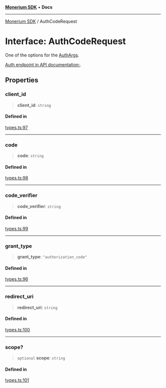 [**Monerium SDK**](../README.md) • **Docs**

***

[Monerium SDK](../README.md) / AuthCodeRequest

# Interface: AuthCodeRequest

One of the options for the [AuthArgs](../type-aliases/AuthArgs.md).

[Auth endpoint in API documentation:](https://monerium.dev/api-docs#operation/auth).

## Properties

### client\_id

> **client\_id**: `string`

#### Defined in

[types.ts:97](https://github.com/monerium/js-monorepo/blob/62e0077f6672014c8c720b1b4b4f6d6fcc529502/packages/sdk/src/types.ts#L97)

***

### code

> **code**: `string`

#### Defined in

[types.ts:98](https://github.com/monerium/js-monorepo/blob/62e0077f6672014c8c720b1b4b4f6d6fcc529502/packages/sdk/src/types.ts#L98)

***

### code\_verifier

> **code\_verifier**: `string`

#### Defined in

[types.ts:99](https://github.com/monerium/js-monorepo/blob/62e0077f6672014c8c720b1b4b4f6d6fcc529502/packages/sdk/src/types.ts#L99)

***

### grant\_type

> **grant\_type**: `"authorization_code"`

#### Defined in

[types.ts:96](https://github.com/monerium/js-monorepo/blob/62e0077f6672014c8c720b1b4b4f6d6fcc529502/packages/sdk/src/types.ts#L96)

***

### redirect\_uri

> **redirect\_uri**: `string`

#### Defined in

[types.ts:100](https://github.com/monerium/js-monorepo/blob/62e0077f6672014c8c720b1b4b4f6d6fcc529502/packages/sdk/src/types.ts#L100)

***

### scope?

> `optional` **scope**: `string`

#### Defined in

[types.ts:101](https://github.com/monerium/js-monorepo/blob/62e0077f6672014c8c720b1b4b4f6d6fcc529502/packages/sdk/src/types.ts#L101)
